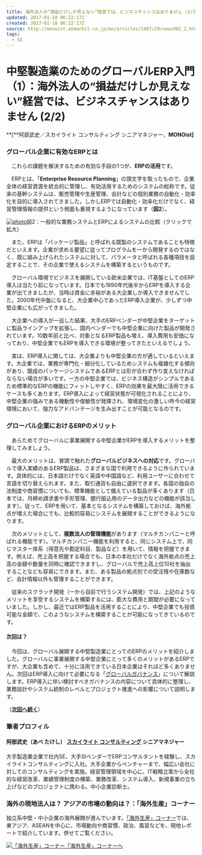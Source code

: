 ```yaml
---
title: 海外法人の“損益だけしか見えない”経営では、ビジネスチャンスはありません (2/2)
updated: 2017-01-18 06:22:17Z
created: 2017-01-18 06:22:17Z
source: http://monoist.atmarkit.co.jp/mn/articles/1407/29/news002_2.html
tags:
  - SI
---
```


# 中堅製造業のためのグローバルERP入門（1）：海外法人の“損益だけしか見えない”経営では、ビジネスチャンスはありません (2/2)

**[**阿部武史／スカイライト コンサルティング シニアマネジャー，**MONOist]**

### グローバル企業に有効なERPとは

　これらの課題を解決するための有効な手段の1つが、**ERPの活用**です。

　ERPとは、「**Enterprise Resource Planning**」の頭文字を取ったもので、企業全体の経営資源を統合的に管理し、有効活用するためのシステムの総称です。従来の基幹システムは、販売管理や生産管理、会計などの個別業務の自動化・効率化を目的に導入されてきました。しかしERPでは自動化・効率化だけでなく、経営管理情報の提供という側面も重視するようになっています（**図2**）。

[![photo](../_resources/km_skylightzu2.jpg)](http://image.itmedia.co.jp/l/im/mn/articles/1407/29/l_km_skylightzu2.jpg)図2：一般的な業務システムとERPによるシステムの比較（クリックで拡大）

　また、ERPは「パッケージ製品」と呼ばれる既製のシステムであることも特徴だといえます。企業が求める要望に従ってプログラムを一から開発するのではなく、既に組み上げられたシステムに対して、パラメータと呼ばれる各種項目を設定することで、その企業で使えるシステムを構築するというものです。

　グローバル環境でビジネスを展開している欧米企業では、IT基盤としてのERP導入は当たり前になっています。日本でも1990年代後半からERPを導入する企業が出てきましたが、当時は資金に余裕がある大企業しか導入できませんでした。2000年代中盤になると、大企業中心であったERP導入企業が、少しずつ中堅企業にも広がってきました。

　大企業への導入が一巡した結果、大手のERPベンダーが中堅企業をターゲットに製品ラインアップを拡張し、国内ベンダーでも中堅企業に向けた製品が開発されています。10数年前と比べ、対象となるERP製品も増え、導入費用も安価になっており、中堅企業でもERPを導入できる環境が整ってきたといえるでしょう。

　実は、ERP導入に関しては、大企業よりも中堅企業の方が適しているといえます。大企業では、業務が専門化・細分化しているためシステムも複雑化する傾向があり、既成のパッケージシステムであるERPとは形が合わず作り変えなければならない場合が多いです。一方の中堅企業では、ビジネス構造がシンプルであるため標準的なERPの機能にフィットしやすく、ERPの効果を最大限に活用できるケースも多くあります。ERP導入によって経営状態が可視化されることにより、中堅企業の強みである機動性や俊敏性が発揮され、環境変化の激しい昨今の経営環境において、強力なアドバンテージを生み出すことが可能となるのです。

### グローバル企業におけるERPのメリット

　あらためてグローバルに事業展開する中堅企業がERPを導入するメリットを整理してみましょう。

　最大のメリットは、冒頭で触れた**グローバルビジネスへの対応**です。グローバルで導入実績のあるERP製品は、さまざまな国で利用できるように作られています。具体的には、日本語だけでなく英語や中国語など、利用ユーザーに合わせて言語を切り替えられます。また、取引通貨も自由に選択できます。各国の独自の法制度や商習慣についても、標準機能として備えている製品が多くあります（日本では、月締め請求書や手形管理、銀行振込用のデータ出力などの機能が該当します）。従って、ERPを用いて、基本となるシステムを構築しておけば、海外拠点が増えた場合にでも、比較的容易にシステムを展開することができるようになります。

　次のメリットとして、**複数法人の管理機能**があります（マルチカンパニーと呼ばれる機能です）。マルチカンパニー機能を利用すると、同じシステム上で、同じマスター体系（得意先や勘定科目、製品など）を用いて、情報を把握できます。例えば、売上高を把握する場合でも、日本の本社だけでなく海外拠点の売上高の金額や数量を同時に確認できますし、グローバルで売上高上位10社を抽出することなども容易にできます。また、ある製品の拠点別での受注残や在庫数など、会計情報以外も管理することができます。

　従来のスクラッチ開発（一から自前で行うシステム開発）では、上記のようなメリットを享受するシステムを構築するには、膨大な費用と期間が必要になっていました。しかし、最近ではERP製品を活用することにより、中堅企業でも投資可能な金額で、このようなシステムを構築することが可能になってきているのです。

#### 次回は？

　今回は、グローバル展開する中堅製造業にとってのERPのメリットを紹介しました。グローバルに事業展開する中堅企業にとって多くのメリットがあるERPですが、大企業も含めて、十分に活用できている日本企業はそれほど多くありません。次回はERP導入に向けて必要になる「[グローバルガバナンス](http://monoist.atmarkit.co.jp/mn/articles/1409/03/news006.html)」について解説します。ERP導入に伴い検討すべきガバナンスの内容について具体的に整理し、業務設計やシステム統制のレベルとプロジェクト推進への影響について説明します。

（**[次回へ続く](http://monoist.atmarkit.co.jp/mn/articles/1409/03/news006.html)**）

### 筆者プロフィル

#### 阿部武史（あべ たけし） [スカイライト コンサルティング](http://www.skylight.co.jp/) シニアマネジャー

大手製造業企業で社内SE、大手SIベンダーでERPコンサルタントを経験し、スカイライトコンサルティングに入社。大手企業からベンチャーまで、幅広い会社に対してのコンサルティングを実施。経営管理領域を中心に、IT戦略立案から全社的な経営改革、業績管理制度の構築、業務改革、システム導入、新規事業の立ち上げなどのプロジェクトに携わる。中小企業診断士。

### 海外の現地法人は？ アジアの市場の動向は？：「海外生産」コーナー

独立系中堅・中小企業の海外展開が進んでいます。[「海外生産」コーナー](http://monoist.atmarkit.co.jp/mn/subtop/features/op/)では、東アジア、ASEANを中心に、市場動向や商習慣、政治、風習などを、現地レポートで紹介しています。併せてご覧ください。

[![「海外生産」コーナー](../_resources/km_kaigaiseisan.jpg)](http://monoist.atmarkit.co.jp/mn/subtop/features/op/)[「海外生産」コーナーへ](http://monoist.atmarkit.co.jp/mn/subtop/features/op/)